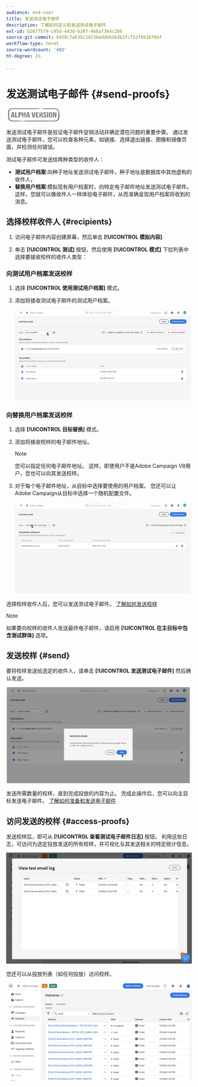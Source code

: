 ```yaml
---
audience: end-user
title: 发送测试电子邮件
description: 了解如何定义和发送测试电子邮件
exl-id: b2677579-c95d-443d-b207-466af364c208
source-git-commit: 8438c7ab35c2423beddbb36db2fcf52f661876bf
workflow-type: tm+mt
source-wordcount: '402'
ht-degree: 1%

---
```


# 发送测试电子邮件 {#send-proofs}

![](../assets/do-not-localize/badge.png)

发送测试电子邮件是验证电子邮件促销活动并确定潜在问题的重要步骤。 通过发送测试电子邮件，您可以检查各种元素，如链接、选择退出链接、图像和镜像页面，并检测任何错误。

测试电子邮件可发送给两种类型的收件人：

* **测试用户档案**:向种子地址发送测试电子邮件，种子地址是数据库中其他虚构的收件人，
* **替换用户档案**:模拟现有用户档案时，向特定电子邮件地址发送测试电子邮件。 这样，您就可以像收件人一样体验电子邮件，从而准确呈现用户档案将收到的消息。

## 选择校样收件人 {#recipients}

1. 访问电子邮件内容创建屏幕，然后单击 **[!UICONTROL 模拟内容]**.

1. 单击 **[!UICONTROL 测试]** 按钮，然后使用 **[!UICONTROL 模式]** 下拉列表中选择要接收校样的收件人类型：

<!-- to check: by default, profiles selected in previous screen are pre-selected for proofs. Can add addtitional profiles + remove preselected?-->

### 向测试用户档案发送校样

1. 选择 **[!UICONTROL 使用测试用户档案]** 模式。

1. 添加将接收测试电子邮件的测试用户档案。

   <!--FOR BETA: You can also build an audience to select test profiles based on your own criteria using the **[!UICONTROL Add test audience]** button.-->

   ![](assets/test-profiles-audience.png)

### 向替换用户档案发送校样

1. 选择 **[!UICONTROL 目标替换]** 模式。

1. 添加将接收校样的电子邮件地址。

   >[!NOTE]
   >
   >您可以指定任何电子邮件地址。 这样，即使用户不是Adobe Campaign V8用户，您也可以向其发送校样。

1. 对于每个电子邮件地址，从目标中选择要使用的用户档案。 您还可以让Adobe Campaign从目标中选择一个随机配置文件。

   ![](assets/substitution.png)

选择校样收件人后，您可以发送测试电子邮件。 [了解如何发送校样](#send)

>[!NOTE]
>
>如果要向校样的收件人发送最终电子邮件，请启用 **[!UICONTROL 在主目标中包含测试群体]** 选项。

## 发送校样 {#send}

要将校样发送给选定的收件人，请单击 **[!UICONTROL 发送测试电子邮件]** 然后确认发送。

![](assets/send-proof.png)

发送所需数量的校样，直到完成投放的内容为止。 完成此操作后，您可以向主目标发送电子邮件。 [了解如何准备和发送电子邮件](../monitor/prepare-send.md)

## 访问发送的校样 {#access-proofs}

发送校样后，即可从 **[!UICONTROL 查看测试电子邮件日志]** 按钮。 利用这些日志，可访问为选定投放发送的所有校样，并可视化与其发送相关的特定统计信息。

![](assets/proof-log.png)

您还可以从投放列表（如任何投放）访问校样。

![](assets/delivery-list.png)
